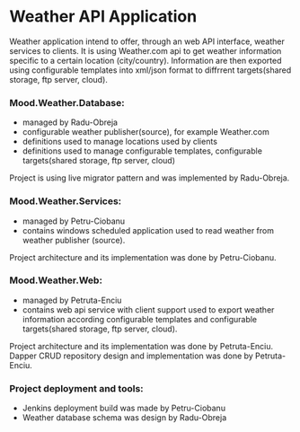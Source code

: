 Weather API Application
=====================

Weather application intend to offer, through an web API interface, weather services to clients.
It is using Weather.com api to get weather information specific to a certain location (city/country).
Information are then exported using configurable templates into xml/json format to diffrrent targets(shared storage, ftp server, cloud).
 
### Mood.Weather.Database:
- managed by Radu-Obreja
- configurable weather publisher(source), for example Weather.com
- definitions used to manage locations used by clients
- definitions used to manage configurable templates, configurable targets(shared storage, ftp server, cloud)
 
Project is using live migrator pattern and was implemented by Radu-Obreja.

### Mood.Weather.Services:
- managed by Petru-Ciobanu
- contains windows scheduled application used to read weather from weather publisher (source).

Project architecture and its implementation was done by Petru-Ciobanu. 
  
### Mood.Weather.Web:
- managed by Petruta-Enciu
- contains web api service with client support used to export weather information according configurable templates and configurable targets(shared storage, ftp server, cloud).

Project architecture and its implementation was done by Petruta-Enciu. 
Dapper CRUD repository design and implementation was done by Petruta-Enciu.

### Project deployment and tools:
 - Jenkins deployment build was made by Petru-Ciobanu
 - Weather database schema was design by Radu-Obreja

